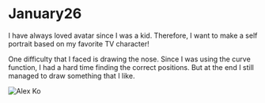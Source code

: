 # January26
I have always loved avatar since I was a kid. Therefore, I want to make a self portrait based on my favorite TV character! 

One difficulty that I faced is drawing the nose. Since I was using the curve function, I had a hard time finding the correct positions. But at the end I still managed to draw something that I like. 

![Alex Ko](https://raw.githubusercontent.com/fyk211/September15/main/Screen%20Shot%202021-01-26%20at%2012.10.46%20AM.png)



